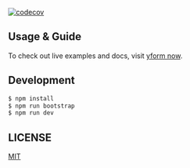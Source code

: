 [![codecov](https://codecov.io/gh/crazyair/father-doc-yform/branch/master/graph/badge.svg)](https://codecov.io/gh/crazyair/father-doc-yform)

## Usage & Guide

To check out live examples and docs, visit [yform now](https://father-doc-yform.now.sh/).

## Development

```bash
$ npm install
$ npm run bootstrap
$ npm run dev
```

## LICENSE

[MIT](https://github.com/umijs/umi/blob/master/LICENSE)
